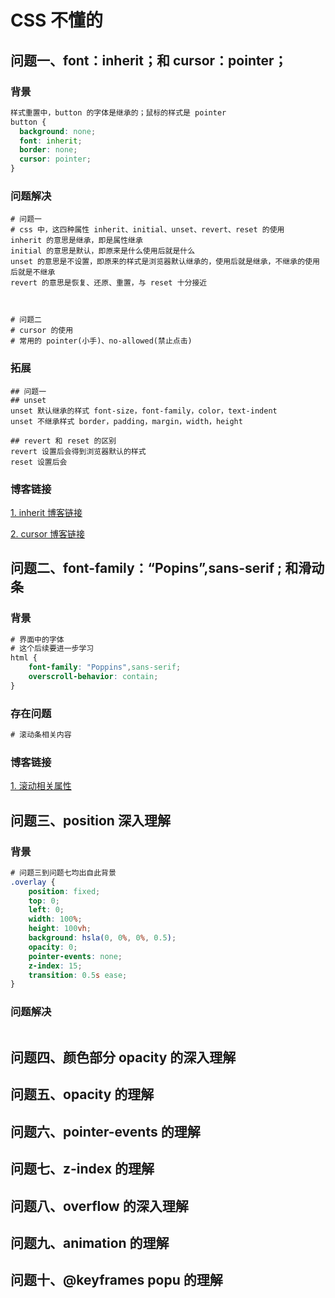 # CSS 不懂的

## 问题一、font：inherit；和 cursor：pointer；

### 背景

```css
样式重置中，button 的字体是继承的；鼠标的样式是 pointer
button {
  background: none;
  font: inherit;
  border: none;
  cursor: pointer;
}

```

### 问题解决

```
# 问题一
# css 中，这四种属性 inherit、initial、unset、revert、reset 的使用
inherit 的意思是继承，即是属性继承
initial 的意思是默认，即原来是什么使用后就是什么
unset 的意思是不设置，即原来的样式是浏览器默认继承的，使用后就是继承，不继承的使用后就是不继承
revert 的意思是恢复、还原、重置，与 reset 十分接近



# 问题二
# cursor 的使用
# 常用的 pointer(小手)、no-allowed(禁止点击) 
```

### 拓展

```
## 问题一
## unset 
unset 默认继承的样式 font-size，font-family，color，text-indent
unset 不继承样式 border，padding，margin，width，height

## revert 和 reset 的区别
revert 设置后会得到浏览器默认的样式
reset 设置后会
```

### 博客链接

[ 1. inherit 博客链接 ]( https://www.mybj123.com/11797.html )

[ 2. cursor 博客链接 ](https://juejin.cn/post/6994013341198843934)

## 问题二、font-family：“Popins”,sans-serif ;  和滑动条

### 背景

``` css
# 界面中的字体
# 这个后续要进一步学习
html {
    font-family: "Poppins",sans-serif;
    overscroll-behavior: contain;
}
```

### 存在问题

```css
# 滚动条相关内容
```



### 博客链接

[1. 滚动相关属性 ](https://juejin.cn/post/7035449850820821022)



## 问题三、position 深入理解

### 背景

```css
# 问题三到问题七均出自此背景
.overlay {
    position: fixed;
    top: 0;
    left: 0;
    width: 100%;
    height: 100vh;
    background: hsla(0, 0%, 0%, 0.5);
    opacity: 0;
    pointer-events: none;
    z-index: 15;
    transition: 0.5s ease;
}
```

### 问题解决

~~~ css
~~~



## 问题四、颜色部分 opacity 的深入理解

## 问题五、opacity 的理解

## 问题六、pointer-events 的理解

## 问题七、z-index 的理解

## 问题八、overflow 的深入理解

## 问题九、animation 的理解

## 问题十、@keyframes popu 的理解
